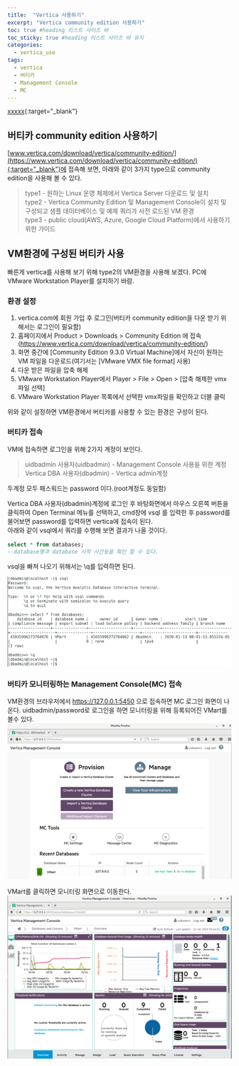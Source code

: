 ```yaml
---
title:  "Vertica 사용하기"
excerpt: "Vertica community edition 사용하기"
toc: true #heading 리스트 사이즈 바
toc_sticky: true #heading 리스트 사이즈 바 유지
categories:
  - vertica_use
tags:
  - vertica
  - 버티카
  - Management Console
  - MC
---
```



[xxxxx](https://xxxxx){:target="_blank"}

## 버티카 community edition 사용하기  
[www.vertica.com/download/vertica/community-edition/](https://www.vertica.com/download/vertica/community-edition/){:target="_blank"}에 접속해 보면, 아래와 같이 3가지 type으로 community edition을 사용해 볼 수 있다.  
> type1 - 원하는 Linux 운영 체제에서 Vertica Server 다운로드 및 설치  
> type2 - Vertica Community Edition 및 Management Console이 설치 및 구성되고 샘플 데이터베이스 및 예제 쿼리가 사전 로드된 VM 환경  
> type3 - public cloud(AWS, Azure, Google Cloud Platform)에서 사용하기 위한 가이드  

## VM환경에 구성된 버티카 사용
빠른게 vertica를 사용해 보기 위해 type2의 VM환경을 사용해 보겠다. PC에 VMware Workstation Player를 설치하기 바람.  

### 환경 설정
1. vertica.com에 회원 가입 후 로그인(버티카 community edition을 다운 받기 위해서는 로그인이 필요함)  
2. 홈페이지에서 Product > Downloads > Community Edition 에 접속 (https://www.vertica.com/download/vertica/community-edition/)  
3. 화면 중간에 [Community Edition 9.3.0 Virtual Machine]에서 자신이 원하는 VM 파일을 다운로드(여기서는 [VMware VMX file format] 사용)  
4. 다운 받은 파일을 압축 해제  
5. VMware Workstation Player에서 Player > File > Open > [압축 해제한 vmx파일 선택]  
6. VMware Workstation Player 목록에서 선택한 vmx파일을 확인하고 더블 클릭  

위와 같이 설정하면 VM환경에서 버티카를 사용할 수 있는 환경은 구성이 된다.  

### 버티카 접속
VM에 접속하면 로그인을 위해 2가지 계정이 보인다.  
> uidbadmin 사용자(uidbadmin) - Management Console 사용을 위한 계정  
> Vertica DBA 사용자(dbadmin) - Vertica admin계정  

두계정 모두 패스워드는 password 이다.(root계정도 동일함)  

Vertica DBA 사용자(dbadmin)계정에 로그인 후 바탕화면에서 마우스 오른쪽 버튼을 클릭하여 Open Terminal 메뉴를 선택하고, cmd창에 vsql 를  입력한 후 password를 물어보면 password를 입력하면 vertica에 접속이 된다.  
아래와 같이 vsql에서 쿼리를 수행해 보면 결과가 나올 것이다.  

```sql
select * from databases;
--database명과 database 시작 시간등을 확인 할 수 있다.
```
  
vsql을 빠져 나오기 위해서는 \q를 입력하면 된다.  

![vertica 접속](../img/vertica_use_1010_01.png)  



### 버티카 모니터링하는 Management Console(MC) 접속
VM환경의 브라우저에서 https://127.0.0.1:5450 으로 접속하면 MC 로그인 화면이 나온다.
uidbadmin/password로 로그인을 하면 모니터링을 위해 등록되어진 VMart를 볼수 있다.
![MC 접속](../img/vertica_use_1010_02.png)  

VMart를 클릭하면 모니터링 화면으로 이동한다.
![MC 접속](../img/vertica_use_1010_03.png)  


